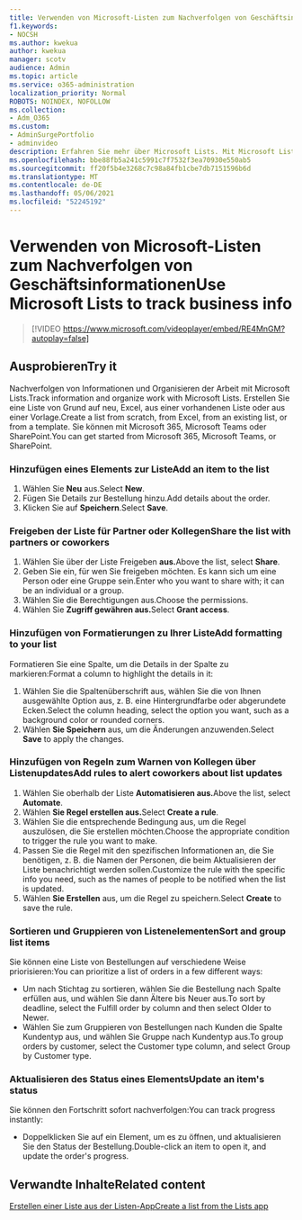 ```yaml
---
title: Verwenden von Microsoft-Listen zum Nachverfolgen von Geschäftsinformationen
f1.keywords:
- NOCSH
ms.author: kwekua
author: kwekua
manager: scotv
audience: Admin
ms.topic: article
ms.service: o365-administration
localization_priority: Normal
ROBOTS: NOINDEX, NOFOLLOW
ms.collection:
- Adm_O365
ms.custom:
- AdminSurgePortfolio
- adminvideo
description: Erfahren Sie mehr über Microsoft Lists. Mit Microsoft Lists können Sie Kundendetails nachverfolgen, z. B. Kundentyp, Auftragserfüllung und Auftragsfortschritt.
ms.openlocfilehash: bbe88fb5a241c5991c7f7532f3ea70930e550ab5
ms.sourcegitcommit: ff20f5b4e3268c7c98a84fb1cbe7db7151596b6d
ms.translationtype: MT
ms.contentlocale: de-DE
ms.lasthandoff: 05/06/2021
ms.locfileid: "52245192"
---
```

# <a name="use-microsoft-lists-to-track-business-info"></a><span data-ttu-id="cb01e-104">Verwenden von Microsoft-Listen zum Nachverfolgen von Geschäftsinformationen</span><span class="sxs-lookup"><span data-stu-id="cb01e-104">Use Microsoft Lists to track business info</span></span>

> [!VIDEO https://www.microsoft.com/videoplayer/embed/RE4MnGM?autoplay=false]

## <a name="try-it"></a><span data-ttu-id="cb01e-105">Ausprobieren</span><span class="sxs-lookup"><span data-stu-id="cb01e-105">Try it</span></span>

<span data-ttu-id="cb01e-106">Nachverfolgen von Informationen und Organisieren der Arbeit mit Microsoft Lists.</span><span class="sxs-lookup"><span data-stu-id="cb01e-106">Track information and organize work with Microsoft Lists.</span></span> <span data-ttu-id="cb01e-107">Erstellen Sie eine Liste von Grund auf neu, Excel, aus einer vorhandenen Liste oder aus einer Vorlage.</span><span class="sxs-lookup"><span data-stu-id="cb01e-107">Create a list from scratch, from Excel, from an existing list, or from a template.</span></span> <span data-ttu-id="cb01e-108">Sie können mit Microsoft 365, Microsoft Teams oder SharePoint.</span><span class="sxs-lookup"><span data-stu-id="cb01e-108">You can get started from Microsoft 365, Microsoft Teams, or SharePoint.</span></span>

### <a name="add-an-item-to-the-list"></a><span data-ttu-id="cb01e-109">Hinzufügen eines Elements zur Liste</span><span class="sxs-lookup"><span data-stu-id="cb01e-109">Add an item to the list</span></span>

1. <span data-ttu-id="cb01e-110">Wählen Sie **Neu** aus.</span><span class="sxs-lookup"><span data-stu-id="cb01e-110">Select **New**.</span></span>
1. <span data-ttu-id="cb01e-111">Fügen Sie Details zur Bestellung hinzu.</span><span class="sxs-lookup"><span data-stu-id="cb01e-111">Add details about the order.</span></span>
1. <span data-ttu-id="cb01e-112">Klicken Sie auf **Speichern**.</span><span class="sxs-lookup"><span data-stu-id="cb01e-112">Select **Save**.</span></span>

### <a name="share-the-list-with-partners-or-coworkers"></a><span data-ttu-id="cb01e-113">Freigeben der Liste für Partner oder Kollegen</span><span class="sxs-lookup"><span data-stu-id="cb01e-113">Share the list with partners or coworkers</span></span>

1. <span data-ttu-id="cb01e-114">Wählen Sie über der Liste Freigeben **aus.**</span><span class="sxs-lookup"><span data-stu-id="cb01e-114">Above the list, select **Share**.</span></span>
1. <span data-ttu-id="cb01e-115">Geben Sie ein, für wen Sie freigeben möchten. Es kann sich um eine Person oder eine Gruppe sein.</span><span class="sxs-lookup"><span data-stu-id="cb01e-115">Enter who you want to share with; it can be an individual or a group.</span></span>
1. <span data-ttu-id="cb01e-116">Wählen Sie die Berechtigungen aus.</span><span class="sxs-lookup"><span data-stu-id="cb01e-116">Choose the permissions.</span></span>
1. <span data-ttu-id="cb01e-117">Wählen Sie **Zugriff gewähren aus.**</span><span class="sxs-lookup"><span data-stu-id="cb01e-117">Select **Grant access**.</span></span>

### <a name="add-formatting-to-your-list"></a><span data-ttu-id="cb01e-118">Hinzufügen von Formatierungen zu Ihrer Liste</span><span class="sxs-lookup"><span data-stu-id="cb01e-118">Add formatting to your list</span></span>

<span data-ttu-id="cb01e-119">Formatieren Sie eine Spalte, um die Details in der Spalte zu markieren:</span><span class="sxs-lookup"><span data-stu-id="cb01e-119">Format a column to highlight the details in it:</span></span>

1. <span data-ttu-id="cb01e-120">Wählen Sie die Spaltenüberschrift aus, wählen Sie die von Ihnen ausgewählte Option aus, z. B. eine Hintergrundfarbe oder abgerundete Ecken.</span><span class="sxs-lookup"><span data-stu-id="cb01e-120">Select the column heading, select the option you want, such as a background color or rounded corners.</span></span>
1. <span data-ttu-id="cb01e-121">Wählen **Sie Speichern** aus, um die Änderungen anzuwenden.</span><span class="sxs-lookup"><span data-stu-id="cb01e-121">Select **Save** to apply the changes.</span></span>

### <a name="add-rules-to-alert-coworkers-about-list-updates"></a><span data-ttu-id="cb01e-122">Hinzufügen von Regeln zum Warnen von Kollegen über Listenupdates</span><span class="sxs-lookup"><span data-stu-id="cb01e-122">Add rules to alert coworkers about list updates</span></span>

1. <span data-ttu-id="cb01e-123">Wählen Sie oberhalb der Liste **Automatisieren aus.**</span><span class="sxs-lookup"><span data-stu-id="cb01e-123">Above the list, select **Automate**.</span></span>
1. <span data-ttu-id="cb01e-124">Wählen **Sie Regel erstellen aus.**</span><span class="sxs-lookup"><span data-stu-id="cb01e-124">Select **Create a rule**.</span></span>
1. <span data-ttu-id="cb01e-125">Wählen Sie die entsprechende Bedingung aus, um die Regel auszulösen, die Sie erstellen möchten.</span><span class="sxs-lookup"><span data-stu-id="cb01e-125">Choose the appropriate condition to trigger the rule you want to make.</span></span>
1. <span data-ttu-id="cb01e-126">Passen Sie die Regel mit den spezifischen Informationen an, die Sie benötigen, z. B. die Namen der Personen, die beim Aktualisieren der Liste benachrichtigt werden sollen.</span><span class="sxs-lookup"><span data-stu-id="cb01e-126">Customize the rule with the specific info you need, such as the names of people to be notified when the list is updated.</span></span>
1. <span data-ttu-id="cb01e-127">Wählen **Sie Erstellen** aus, um die Regel zu speichern.</span><span class="sxs-lookup"><span data-stu-id="cb01e-127">Select **Create** to save the rule.</span></span>

### <a name="sort-and-group-list-items"></a><span data-ttu-id="cb01e-128">Sortieren und Gruppieren von Listenelementen</span><span class="sxs-lookup"><span data-stu-id="cb01e-128">Sort and group list items</span></span>

<span data-ttu-id="cb01e-129">Sie können eine Liste von Bestellungen auf verschiedene Weise priorisieren:</span><span class="sxs-lookup"><span data-stu-id="cb01e-129">You can prioritize a list of orders in a few different ways:</span></span>

- <span data-ttu-id="cb01e-130">Um nach Stichtag zu sortieren, wählen Sie die Bestellung nach Spalte erfüllen aus, und wählen Sie dann Ältere bis Neuer aus.</span><span class="sxs-lookup"><span data-stu-id="cb01e-130">To sort by deadline, select the Fulfill order by column and then select Older to Newer.</span></span>
- <span data-ttu-id="cb01e-131">Wählen Sie zum Gruppieren von Bestellungen nach Kunden die Spalte Kundentyp aus, und wählen Sie Gruppe nach Kundentyp aus.</span><span class="sxs-lookup"><span data-stu-id="cb01e-131">To group orders by customer, select the Customer type column, and select Group by Customer type.</span></span>

### <a name="update-an-items-status"></a><span data-ttu-id="cb01e-132">Aktualisieren des Status eines Elements</span><span class="sxs-lookup"><span data-stu-id="cb01e-132">Update an item's status</span></span>

<span data-ttu-id="cb01e-133">Sie können den Fortschritt sofort nachverfolgen:</span><span class="sxs-lookup"><span data-stu-id="cb01e-133">You can track progress instantly:</span></span>

- <span data-ttu-id="cb01e-134">Doppelklicken Sie auf ein Element, um es zu öffnen, und aktualisieren Sie den Status der Bestellung.</span><span class="sxs-lookup"><span data-stu-id="cb01e-134">Double-click an item to open it, and update the order's progress.</span></span>

## <a name="related-content"></a><span data-ttu-id="cb01e-135">Verwandte Inhalte</span><span class="sxs-lookup"><span data-stu-id="cb01e-135">Related content</span></span>

[<span data-ttu-id="cb01e-136">Erstellen einer Liste aus der Listen-App</span><span class="sxs-lookup"><span data-stu-id="cb01e-136">Create a list from the Lists app</span></span>](https://support.microsoft.com/office/create-a-list-from-the-lists-app-b5e0b7f8-136f-425f-a108-699586f8e8bd)
